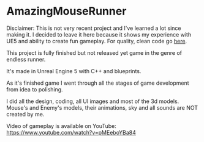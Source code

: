 # AmazingMouseRunner

Disclaimer: This is not very recent project and I've learned a lot since making it. I decided to leave it here because it shows my experience with UE5 and ability to create fun gameplay. For quality, clean code go [here](https://github.com/antoniwidelski/TerrainGeneration).

This project is fully finished but not released yet game in the genre of endless runner.

It's made in Unreal Engine 5 with C++ and blueprints.

As it's finished game I went through all the stages of game development from idea to polishing.

I did all the design, coding, all UI images and most of the 3d models. Mouse's and Enemy's models, their animations, sky and all sounds are NOT created by me.

Video of gameplay is available on YouTube:
https://www.youtube.com/watch?v=pMEeboYBa84
